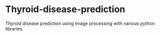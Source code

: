 # Thyroid-disease-prediction
Thyroid disease prediction using image processing with various python libraries.
